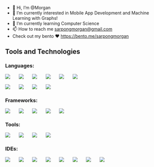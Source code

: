 - 👋 Hi, I’m @Morgan
- 👀 I’m currently interested in Mobile App Development and Machine Learning with Graphs!
- 🌱 I’m currently learning Computer Science
- 📫 How to reach me sarpongmorgan@gmail.com
- Check out my bento ❤️ https://bento.me/sarpongmorgan 

## Tools and Technologies

<h3 align="left"> Languages: </h3>
<p>
    <img src="https://skillicons.dev/icons?i=py"/>
    &nbsp; &nbsp; &nbsp;
    <img src="https://skillicons.dev/icons?i=java"/>
    &nbsp; &nbsp; &nbsp;
    <img src="https://skillicons.dev/icons?i=cpp"/>
    &nbsp; &nbsp; &nbsp;
    <img src="https://skillicons.dev/icons?i=c"/>
    &nbsp; &nbsp; &nbsp;
    <img src="https://skillicons.dev/icons?i=js"/>
    &nbsp; &nbsp; &nbsp;
    <img src="https://skillicons.dev/icons?i=r"/>
    &nbsp; &nbsp; &nbsp;
</p>

<p>
    <img src="https://skillicons.dev/icons?i=regex"/>
    &nbsp; &nbsp; &nbsp;
    <img src="https://skillicons.dev/icons?i=dart"/>
    &nbsp; &nbsp; &nbsp;
    <img src="https://skillicons.dev/icons?i=html"/>
    &nbsp; &nbsp; &nbsp;
    <img src="https://skillicons.dev/icons?i=css"/>
    &nbsp; &nbsp; &nbsp;
</p>

<h3 align="left"> Frameworks: </h3>
<p>
    <img src="https://skillicons.dev/icons?i=flutter"/>
    &nbsp; &nbsp; &nbsp;
    <img src="https://skillicons.dev/icons?i=react"/>
    &nbsp; &nbsp; &nbsp;
    <img src="https://skillicons.dev/icons?i=pytorch"/>
    &nbsp; &nbsp; &nbsp;
    <img src="https://skillicons.dev/icons?i=tailwind"/>
    &nbsp; &nbsp; &nbsp;
  <img src="https://skillicons.dev/icons?i=bootstrap"/>
    &nbsp; &nbsp; &nbsp;
</p>

<h3 align="left"> Tools: </h3>
<p>
    <img src="https://skillicons.dev/icons?i=figma"/>
    &nbsp; &nbsp; &nbsp;
    <img src="https://skillicons.dev/icons?i=obsidian"/>
    &nbsp; &nbsp; &nbsp;
    <img src="https://skillicons.dev/icons?i=ps"/>
    &nbsp; &nbsp; &nbsp;
    <img src="https://skillicons.dev/icons?i=blender"/>
    &nbsp; &nbsp; &nbsp;
</p>

<h3 align="left"> IDEs: </h3>
<p>
    <img src="https://skillicons.dev/icons?i=pycharm"/>
    &nbsp; &nbsp; &nbsp;
    <img src="https://skillicons.dev/icons?i=anaconda"/>
    &nbsp; &nbsp; &nbsp;
    <img src="https://skillicons.dev/icons?i=androidstudio"/>
    &nbsp; &nbsp; &nbsp;
    <img src="https://skillicons.dev/icons?i=atom"/>
    &nbsp; &nbsp; &nbsp;
  <img src="https://skillicons.dev/icons?i=clion"/>
    &nbsp; &nbsp; &nbsp;
  <img src="https://skillicons.dev/icons?i=vscode"/>
    &nbsp; &nbsp; &nbsp;
  <img src="https://skillicons.dev/icons?i=idea"/>
    &nbsp; &nbsp; &nbsp;
  <img src="https://skillicons.dev/icons?i=replit"/>
    &nbsp; &nbsp; &nbsp;
</p>





<!---
Morgan11-tech/Morgan11-tech is a ✨ special ✨ repository because its `README.md` (this file) appears on your GitHub profile.
You can click the Preview link to take a look at your changes.
--->

